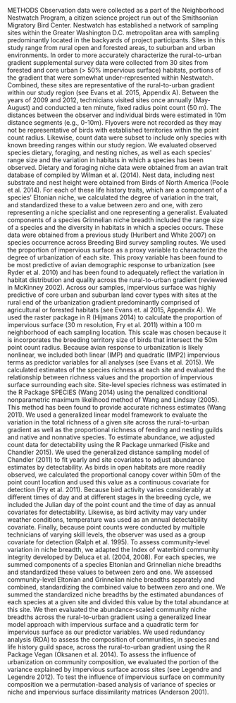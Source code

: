 METHODS
Observation data were collected as a part of the Neighborhood Nestwatch Program, a citizen science project run out of the Smithsonian Migratory Bird Center. Nestwatch has established a network of sampling sites within the Greater Washington D.C. metropolitan area with sampling predominantly located in the backyards of project participants. Sites in this study range from rural open and forested areas, to suburban and urban environments. In order to more accurately characterize the rural-to-urban gradient supplemental survey data were collected from 30 sites from forested and core urban (> 50% impervious surface) habitats, portions of the gradient that were somewhat under-represented within Nestwatch. Combined, these sites are representative of the rural-to-urban gradient within our study region (see Evans et al. 2015, Appendix A).
Between the years of 2009 and 2012, technicians visited sites once annually (May-August) and conducted a ten minute, fixed radius point count (50 m). The distances between the observer and individual birds were estimated in 10m distance segments (e.g., 0-10m). Flyovers were not recorded as they may not be representative of birds with established territories within the point count radius. Likewise, count data were subset to include only species with known breeding ranges within our study region.
We evaluated observed species dietary, foraging, and nesting niches, as well as each species’ range size and the variation in habitats in which a species has been observed.  Dietary and foraging niche data were obtained from an avian trait database of compiled by Wilman et al. (2014). Nest data, including nest substrate and nest height were obtained from Birds of North America (Poole et al. 2014). For each of these life history traits, which are a component of a species’ Eltonian niche, we calculated the degree of variation in the trait, and standardized these to a value between zero and one, with zero representing a niche specialist and one representing a generalist. Evaluated components of a species Grinnelian niche breadth included the range size of a species and the diversity in habitats in which a species occurs. These data were obtained from a previous study (Hurlbert and White 2007) on species occurrence across Breeding Bird survey sampling routes.
We used the proportion of impervious surface as a proxy variable to characterize the degree of urbanization of each site. This proxy variable has been found to be most predictive of avian demographic response to urbanization (see Ryder et al. 2010) and has been found to adequately reflect the variation in habitat distribution and quality across the rural-to-urban gradient (reviewed in McKinney 2002). Across our samples, impervious surface was highly predictive of core urban and suburban land cover types with sites at the rural end of the urbanization gradient predominantly comprised of agricultural or forested habitats (see Evans et. al 2015, Appendix A). We used the raster package in R (Hijmans 2014) to calculate the proportion of impervious surface (30 m resolution, Fry et al. 2011) within a 100 m neighborhood of each sampling location. This scale was chosen because it is incorporates the breeding territory size of birds that intersect the 50m point count radius. Because avian response to urbanization is likely nonlinear, we included both linear (IMP) and quadratic (IMP2) impervious terms as predictor variables for all analyses (see Evans et al. 2015). 
We calculated estimates of the species richness at each site and evaluated the relationship between richness values and the proportion of impervious surface surrounding each site. Site-level species richness was estimated in the R Package SPECIES (Wang 2014) using the penalized conditional nonparametric maximum likelihood method of Wang and Lindsay (2005). This method has been found to provide accurate richness estimates (Wang 2011). We used a generalized linear model framework to evaluate the variation in the total richness of a given site across the rural-to-urban gradient as well as the proportional richness of feeding and nesting guilds and native and nonnative species. 
To estimate abundance, we adjusted count data for detectability using the R Package unmarked (Fiske and Chandler 2015). We used the generalized distance sampling model of Chandler (2011) to fit yearly and site covariates to adjust abundance estimates by detectability. As birds in open habitats are more readily observed, we calculated the proportional canopy cover within 50m of the point count location and used this value as a continuous covariate for detection (Fry et al. 2011). Because bird activity varies considerably at different times of day and at different stages in the breeding cycle, we included the Julian day of the point count and the time of day as annual covariates for detectability. Likewise, as bird activity may vary under weather conditions, temperature was used as an annual detectability covariate. Finally, because point counts were conducted by multiple technicians of varying skill levels, the observer was used as a group covariate for detection (Ralph et al. 1995).
To assess community-level variation in niche breadth, we adapted the Index of waterbird community integrity developed by Deluca et al. (2004, 2008). For each species, we summed components of a species Eltonian and Grinnelian niche breadths and standardized these values to between zero and one. We assessed community-level Eltonian and Grinnelian niche breadths separately and combined, standardizing the combined value to between zero and one. We summed the standardized niche breadths by the estimated abundances of each species at a given site and divided this value by the total abundance at this site. We then evaluated the abundance-scaled community niche breadths across the rural-to-urban gradient using a generalized linear model approach with impervious surface and a quadratic term for impervious surface as our predictor variables. 
We used redundancy analysis (RDA) to assess the composition of communities, in species and life history guild space, across the rural-to-urban gradient using the R Package Vegan (Oksanen et al. 2014). To assess the influence of urbanization on community composition, we evaluated the portion of the variance explained by impervious surface across sites (see Legendre and Legendre 2012). To test the influence of impervious surface on community composition we a permutation-based analysis of variance of species or niche and impervious surface dissimilarity matrices  (Anderson 2001).



